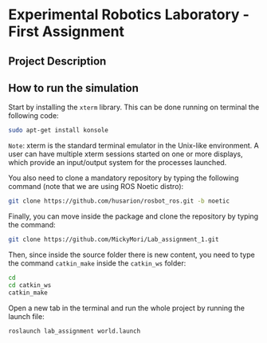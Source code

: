 Experimental Robotics Laboratory - First Assignment
======================================

Project Description
-------------------------


How to run the simulation
-------------------------

Start by installing the `xterm` library. This can be done running on terminal the following code:

```bash
sudo apt-get install konsole
```

`Note`: xterm is the standard terminal emulator in the Unix-like environment. A user can have multiple xterm sessions started on one or more displays, which provide an input/output system for the processes launched.

You also need to clone a mandatory repository by typing the following command (note that we are using ROS Noetic distro):

```bash
git clone https://github.com/husarion/rosbot_ros.git -b noetic
```

Finally, you can move inside the package and clone the repository by typing the command:

```bash
git clone https://github.com/MickyMori/Lab_assignment_1.git
```

Then, since inside the source folder there is new content, you need to type the command `catkin_make` inside the `catkin_ws` folder:

```bash
cd
cd catkin_ws
catkin_make
```

Open a new tab in the terminal and run the whole project by running the launch file:

```bash
roslaunch lab_assignment world.launch
```
